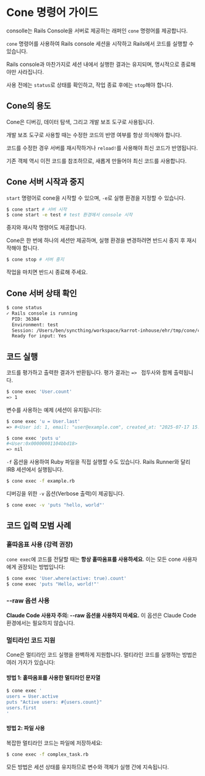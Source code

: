 # Cone 명령어 가이드

consolle는 Rails Console을 서버로 제공하는 래퍼인 `cone` 명령어를 제공합니다.

`cone` 명령어를 사용하여 Rails console 세션을 시작하고 Rails에서 코드를 실행할 수 있습니다.

Rails console과 마찬가지로 세션 내에서 실행한 결과는 유지되며, 명시적으로 종료해야만 사라집니다.

사용 전에는 `status`로 상태를 확인하고, 작업 종료 후에는 `stop`해야 합니다.

## Cone의 용도

Cone은 디버깅, 데이터 탐색, 그리고 개발 보조 도구로 사용됩니다.

개발 보조 도구로 사용할 때는 수정한 코드의 반영 여부를 항상 의식해야 합니다.

코드를 수정한 경우 서버를 재시작하거나 `reload!`를 사용해야 최신 코드가 반영됩니다.

기존 객체 역시 이전 코드를 참조하므로, 새롭게 만들어야 최신 코드를 사용합니다.

## Cone 서버 시작과 중지

`start` 명령어로 cone을 시작할 수 있으며, `-e`로 실행 환경을 지정할 수 있습니다.

```bash
$ cone start # 서버 시작
$ cone start -e test # test 환경에서 console 시작
```

중지와 재시작 명령어도 제공합니다.

Cone은 한 번에 하나의 세션만 제공하며, 실행 환경을 변경하려면 반드시 중지 후 재시작해야 합니다.

```bash
$ cone stop # 서버 중지
```

작업을 마치면 반드시 종료해 주세요.

## Cone 서버 상태 확인

```bash
$ cone status
✓ Rails console is running
  PID: 36384
  Environment: test
  Session: /Users/ben/syncthing/workspace/karrot-inhouse/ehr/tmp/cone/cone.socket
  Ready for input: Yes
```

## 코드 실행

코드를 평가하고 출력한 결과가 반환됩니다. 평가 결과는 `=> ` 접두사와 함께 출력됩니다.

```bash
$ cone exec 'User.count'
=> 1
```

변수를 사용하는 예제 (세션이 유지됩니다):

```bash
$ cone exec 'u = User.last'
=> #<User id: 1, email: "user@example.com", created_at: "2025-07-17 15:16:34.685972000 +0900", updated_at: "2025-07-17 15:16:34.685972000 +0900">

$ cone exec 'puts u'
#<User:0x00000001104bbd18>
=> nil
```

`-f` 옵션을 사용하여 Ruby 파일을 직접 실행할 수도 있습니다. Rails Runner와 달리 IRB 세션에서 실행됩니다.

```bash
$ cone exec -f example.rb
```

디버깅을 위한 `-v` 옵션(Verbose 출력)이 제공됩니다.

```bash
$ cone exec -v 'puts "hello, world"'
```

## 코드 입력 모범 사례

### 홑따옴표 사용 (강력 권장)

`cone exec`에 코드를 전달할 때는 **항상 홑따옴표를 사용하세요**. 이는 모든 cone 사용자에게 권장되는 방법입니다:

```bash
$ cone exec 'User.where(active: true).count'
$ cone exec 'puts "Hello, world!"'
```

### --raw 옵션 사용

**Claude Code 사용자 주의: --raw 옵션을 사용하지 마세요.** 이 옵션은 Claude Code 환경에서는 필요하지 않습니다.

### 멀티라인 코드 지원

Cone은 멀티라인 코드 실행을 완벽하게 지원합니다. 멀티라인 코드를 실행하는 방법은 여러 가지가 있습니다:

#### 방법 1: 홑따옴표를 사용한 멀티라인 문자열
```bash
$ cone exec '
users = User.active
puts "Active users: #{users.count}"
users.first
'
```

#### 방법 2: 파일 사용
복잡한 멀티라인 코드는 파일에 저장하세요:
```bash
$ cone exec -f complex_task.rb
```

모든 방법은 세션 상태를 유지하므로 변수와 객체가 실행 간에 지속됩니다.